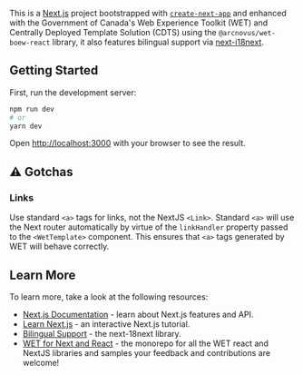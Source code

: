 This is a [Next.js](https://nextjs.org/) project bootstrapped with [`create-next-app`](https://github.com/vercel/next.js/tree/canary/packages/create-next-app) and enhanced with the Government of Canada's Web Experience Toolkit (WET) and Centrally Deployed Template Solution (CDTS) using the `@arcnovus/wet-boew-react` library, it also features bilingual support via [next-i18next](https://github.com/isaachinman/next-i18next).

## Getting Started

First, run the development server:

```bash
npm run dev
# or
yarn dev
```

Open [http://localhost:3000](http://localhost:3000) with your browser to see the result.

## ⚠️ Gotchas

### Links

Use standard `<a>` tags for links, not the NextJS `<Link>`. Standard `<a>` will use the Next router automatically by virtue of the `linkHandler` property passed to the `<WetTemplate>` component.
This ensures that `<a>` tags generated by WET will behave correctly.

## Learn More

To learn more, take a look at the following resources:

- [Next.js Documentation](https://nextjs.org/docs) - learn about Next.js features and API.
- [Learn Next.js](https://nextjs.org/learn) - an interactive Next.js tutorial.
- [Bilingual Support](https://github.com/isaachinman/next-i18next) - the next-18next library.
- [WET for Next and React](https://github.com/arcnovus/wet-booew-x) - the monorepo for all the WET react and NextJS libraries and samples your feedback and contributions are welcome!
